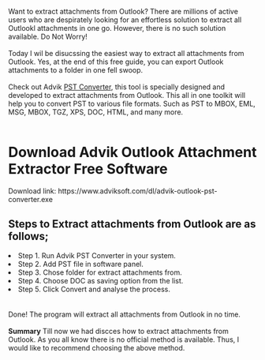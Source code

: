 Want to extract attachments from Outlook? There are millions of active users who are despirately looking for an effortless solution to extract all Outlookl attachments in one go. However, there is no such solution available. Do Not Worry!<br>
<br>
Today I wil be disucssing the easiest way to extract all attachments from Outlook. Yes, at the end of this free guide, you can export Outlook attachments to a folder in one fell swoop.<br>
<br>
Check out Advik <a href="https://www.adviksoft.com/pst/converter.html" target="_blank">PST Converter</a>, this tool is specially designed and developed to extract attachments from Outlook. This all in one toolkit will help you to convert PST to various file formats. Such as PST to MBOX, EML, MSG, MBOX, TGZ, XPS, DOC, HTML, and many more. 
<br>
<br>
<h1>Download Advik Outlook Attachment Extractor Free Software</h1>
Download link: https://www.adviksoft.com/dl/advik-outlook-pst-converter.exe

<h2>Steps to Extract attachments from Outlook are as follows;</h2>
<li>Step 1. Run Advik PST Converter in your system.</li>
<li>Step 2. Add PST file in software panel.</li>
<li>Step 3. Chose folder for extract attachments from.</li>
<li>Step 4. Choose DOC as saving option from the list.</li>
<li>Step 5. Click Convert and analyse the process.</li>
<br><br>
Done! The program will extract all attachments from Outlook in no time.
<br><br>
<b>Summary</b>
Till now we had discces how to extract attachments from Outlook. As you all know there is no official method is available. Thus, I would like to recommend choosing the above method.
